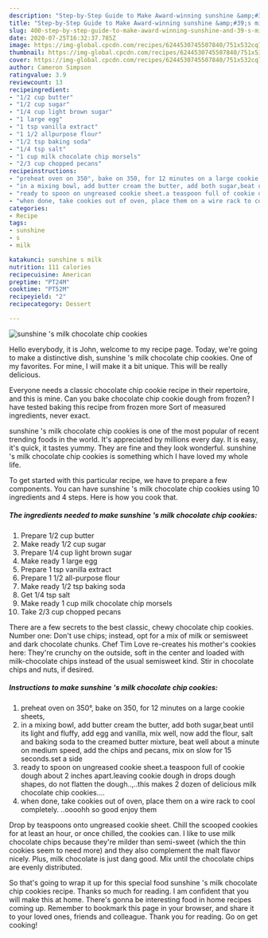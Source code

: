 ```yaml
---
description: "Step-by-Step Guide to Make Award-winning sunshine &amp;#39;s milk chocolate chip cookies"
title: "Step-by-Step Guide to Make Award-winning sunshine &amp;#39;s milk chocolate chip cookies"
slug: 400-step-by-step-guide-to-make-award-winning-sunshine-and-39-s-milk-chocolate-chip-cookies
date: 2020-07-25T16:32:37.785Z
image: https://img-global.cpcdn.com/recipes/6244530745507840/751x532cq70/sunshine-s-milk-chocolate-chip-cookies-recipe-main-photo.jpg
thumbnail: https://img-global.cpcdn.com/recipes/6244530745507840/751x532cq70/sunshine-s-milk-chocolate-chip-cookies-recipe-main-photo.jpg
cover: https://img-global.cpcdn.com/recipes/6244530745507840/751x532cq70/sunshine-s-milk-chocolate-chip-cookies-recipe-main-photo.jpg
author: Cameron Simpson
ratingvalue: 3.9
reviewcount: 13
recipeingredient:
- "1/2 cup butter"
- "1/2 cup sugar"
- "1/4 cup light brown sugar"
- "1 large egg"
- "1 tsp vanilla extract"
- "1 1/2 allpurpose flour"
- "1/2 tsp baking soda"
- "1/4 tsp salt"
- "1 cup milk chocolate chip morsels"
- "2/3 cup chopped pecans"
recipeinstructions:
- "preheat oven on 350°, bake on 350, for 12 minutes on a large cookie sheets,"
- "in a mixing bowl, add butter cream the butter, add both sugar,beat until its light and fluffy, add egg and vanilla, mix well, now add the flour, salt and baking soda to the creamed butter mixture,  beat well about a minute on medium speed, add the chips and pecans, mix on slow for 15 seconds.set a side"
- "ready to spoon on ungreased cookie sheet.a teaspoon full of cookie dough about 2 inches apart.leaving cookie dough in drops dough shapes, do not flatten the dough..,..this makes 2 dozen of delicious milk  chocolate chip cookies...."
- "when done, take cookies out of oven, place them on a wire rack to cool completely. ..oooohh so good enjoy them"
categories:
- Recipe
tags:
- sunshine
- s
- milk

katakunci: sunshine s milk 
nutrition: 111 calories
recipecuisine: American
preptime: "PT24M"
cooktime: "PT52M"
recipeyield: "2"
recipecategory: Dessert

---
```



![sunshine &#39;s milk chocolate chip cookies](https://img-global.cpcdn.com/recipes/6244530745507840/751x532cq70/sunshine-s-milk-chocolate-chip-cookies-recipe-main-photo.jpg)

Hello everybody, it is John, welcome to my recipe page. Today, we're going to make a distinctive dish, sunshine &#39;s milk chocolate chip cookies. One of my favorites. For mine, I will make it a bit unique. This will be really delicious.

Everyone needs a classic chocolate chip cookie recipe in their repertoire, and this is mine. Can you bake chocolate chip cookie dough from frozen? I have tested baking this recipe from frozen more Sort of measured ingredients, never exact.

sunshine &#39;s milk chocolate chip cookies is one of the most popular of recent trending foods in the world. It's appreciated by millions every day. It is easy, it's quick, it tastes yummy. They are fine and they look wonderful. sunshine &#39;s milk chocolate chip cookies is something which I have loved my whole life.


To get started with this particular recipe, we have to prepare a few components. You can have sunshine &#39;s milk chocolate chip cookies using 10 ingredients and 4 steps. Here is how you cook that.

<!--inarticleads1-->

##### The ingredients needed to make sunshine &#39;s milk chocolate chip cookies:

1. Prepare 1/2 cup butter
1. Make ready 1/2 cup sugar
1. Prepare 1/4 cup light brown sugar
1. Make ready 1 large egg
1. Prepare 1 tsp vanilla extract
1. Prepare 1 1/2 all-purpose flour
1. Make ready 1/2 tsp baking soda
1. Get 1/4 tsp salt
1. Make ready 1 cup milk chocolate chip morsels
1. Take 2/3 cup chopped pecans


There are a few secrets to the best classic, chewy chocolate chip cookies. Number one: Don&#39;t use chips; instead, opt for a mix of milk or semisweet and dark chocolate chunks. Chef Tim Love re-creates his mother&#39;s cookies here: They&#39;re crunchy on the outside, soft in the center and loaded with milk-chocolate chips instead of the usual semisweet kind. Stir in chocolate chips and nuts, if desired. 

<!--inarticleads2-->

##### Instructions to make sunshine &#39;s milk chocolate chip cookies:

1. preheat oven on 350°, bake on 350, for 12 minutes on a large cookie sheets,
1. in a mixing bowl, add butter cream the butter, add both sugar,beat until its light and fluffy, add egg and vanilla, mix well, now add the flour, salt and baking soda to the creamed butter mixture,  beat well about a minute on medium speed, add the chips and pecans, mix on slow for 15 seconds.set a side
1. ready to spoon on ungreased cookie sheet.a teaspoon full of cookie dough about 2 inches apart.leaving cookie dough in drops dough shapes, do not flatten the dough..,..this makes 2 dozen of delicious milk  chocolate chip cookies....
1. when done, take cookies out of oven, place them on a wire rack to cool completely. ..oooohh so good enjoy them


Drop by teaspoons onto ungreased cookie sheet. Chill the scooped cookies for at least an hour, or once chilled, the cookies can. I like to use milk chocolate chips because they&#39;re milder than semi-sweet (which the thin cookies seem to need more) and they also complement the malt flavor nicely. Plus, milk chocolate is just dang good. Mix until the chocolate chips are evenly distributed. 

So that's going to wrap it up for this special food sunshine &#39;s milk chocolate chip cookies recipe. Thanks so much for reading. I am confident that you will make this at home. There's gonna be interesting food in home recipes coming up. Remember to bookmark this page in your browser, and share it to your loved ones, friends and colleague. Thank you for reading. Go on get cooking!
